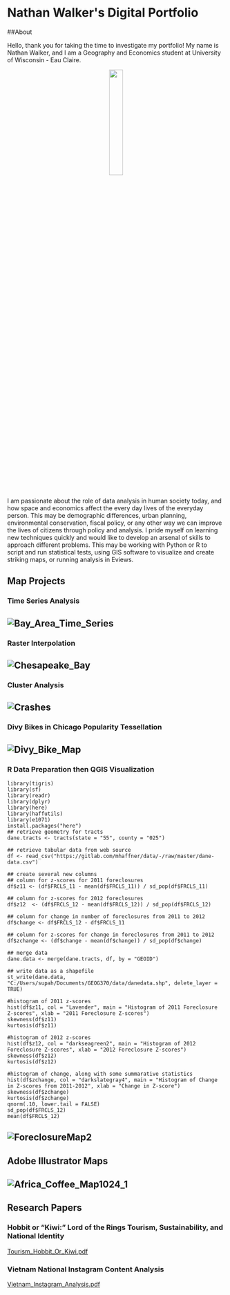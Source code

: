 # Nathan Walker's Digital Portfolio

##About
<p>Hello, thank you for taking the time to investigate my portfolio! My name is Nathan Walker, and I am a Geography and Economics student at University of Wisconsin - Eau Claire.  <p>
<p align="center">
<img src="https://user-images.githubusercontent.com/80425389/111332499-d9331f80-863f-11eb-8706-030325e15cb2.jpg" width=25% height=25%>
</p>
I am passionate about the role of data analysis in human society today, and how space and economics affect the every day lives of the everyday person. This may be demographic differences, urban planning, environmental conservation, fiscal policy, or any other way we can improve the lives of citizens through policy and analysis.  I pride myself on learning new techniques quickly and would like to develop an arsenal of skills to approach different problems. This may be working with Python or R to script and run statistical tests, using GIS software to visualize and create striking maps, or running analysis in Eviews.
  
## Map Projects
### Time Series Analysis
![Bay_Area_Time_Series](https://user-images.githubusercontent.com/80425389/110703101-f8056200-81b8-11eb-994c-15cb275478e1.jpg)
---
### Raster Interpolation
![Chesapeake_Bay](https://user-images.githubusercontent.com/80425389/110703102-f89df880-81b8-11eb-96e5-65a01d57188e.jpg)
---
### Cluster Analysis
![Crashes](https://user-images.githubusercontent.com/80425389/110703103-f89df880-81b8-11eb-9eb7-757eea63c650.jpg)
---
### Divy Bikes in Chicago Popularity Tessellation
![Divy_Bike_Map](https://user-images.githubusercontent.com/80425389/110703105-f9368f00-81b8-11eb-9967-875f7b21dfc7.jpg)
---
### R Data Preparation then QGIS Visualization
```
library(tigris)
library(sf)
library(readr)
library(dplyr)
library(here)
library(haffutils)
library(e1071)
install.packages("here")
## retrieve geometry for tracts
dane.tracts <- tracts(state = "55", county = "025")

## retrieve tabular data from web source
df <- read_csv("https://gitlab.com/mhaffner/data/-/raw/master/dane-data.csv")

## create several new columns
## column for z-scores for 2011 foreclosures
df$z11 <- (df$FRCLS_11 - mean(df$FRCLS_11)) / sd_pop(df$FRCLS_11)

## column for z-scores for 2012 foreclosures
df$z12  <- (df$FRCLS_12 - mean(df$FRCLS_12)) / sd_pop(df$FRCLS_12)

## column for change in number of foreclosures from 2011 to 2012
df$change <- df$FRCLS_12 - df$FRCLS_11

## column for z-scores for change in foreclosures from 2011 to 2012
df$zchange <- (df$change - mean(df$change)) / sd_pop(df$change)

## merge data
dane.data <- merge(dane.tracts, df, by = "GEOID")

## write data as a shapefile
st_write(dane.data, "C:/Users/supah/Documents/GEOG370/data/danedata.shp", delete_layer = TRUE)

#histogram of 2011 z-scores
hist(df$z11, col = "Lavender", main = "Histogram of 2011 Foreclosure Z-scores", xlab = "2011 Foreclosure Z-scores")
skewness(df$z11)
kurtosis(df$z11)

#histogram of 2012 z-scores
hist(df$z12, col = "darkseagreen2", main = "Histogram of 2012 Foreclosure Z-scores", xlab = "2012 Foreclosure Z-scores")
skewness(df$z12)
kurtosis(df$z12)

#histogram of change, along with some summarative statistics
hist(df$zchange, col = "darkslategray4", main = "Histogram of Change in Z-scores from 2011-2012", xlab = "Change in Z-score")
skewness(df$zchange)
kurtosis(df$zchange)
qnorm(.10, lower.tail = FALSE)
sd_pop(df$FRCLS_12)
mean(df$FRCLS_12)
```
![ForeclosureMap2](https://user-images.githubusercontent.com/80425389/111321310-cfa4ba00-8635-11eb-83ba-b592613c8814.png)
---
## Adobe Illustrator Maps  
![Africa_Coffee_Map1024_1](https://user-images.githubusercontent.com/80425389/111325821-10063700-863a-11eb-9b23-5ee749dee4f3.jpg)
---
## Research Papers  
### Hobbit or “Kiwi:” Lord of the Rings Tourism, Sustainability, and National Identity
[Tourism_Hobbit_Or_Kiwi.pdf](https://github.com/natewalk22/portfoliobasis/files/6119067/Tourism_Hobbit_Or_Kiwi.pdf)  
### Vietnam National Instagram Content Analysis
[Vietnam_Instagram_Analysis.pdf](https://github.com/natewalk22/portfoliobasis/files/6119068/Vietnam_Instagram_Analysis.pdf)

